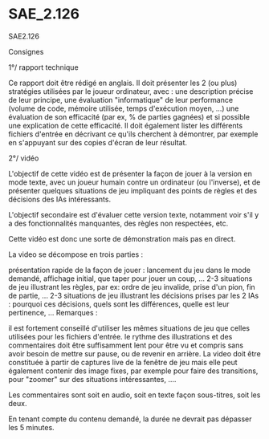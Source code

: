 # SAE_2.126
SAE2.126

Consignes

1°/ rapport technique

Ce rapport doit être rédigé en anglais.
Il doit présenter les 2 (ou plus) stratégies utilisées par le joueur ordinateur, avec :
une description précise de leur principe,
une évaluation "informatique" de leur performance (volume de code, mémoire utilisée, temps d'exécution moyen, ...)
une évaluation de son efficacité  (par ex, % de parties gagnées) et si possible une explication de cette efficacité.
Il doit également lister les différents fichiers d'entrée en décrivant ce qu'ils cherchent à démontrer, par exemple en s'appuyant sur des copies d'écran de leur résultat.
 

2°/ vidéo

L'objectif de cette vidéo est de présenter la façon de jouer à la version en mode texte, avec un joueur humain contre un ordinateur (ou l'inverse), et de présenter quelques situations de jeu impliquant des points de règles et des décisions des IAs intéressants.

L'objectif secondaire est d'évaluer cette version texte, notamment voir s'il y a des fonctionnalités manquantes, des règles non respectées, etc.

Cette vidéo est donc une sorte de démonstration mais pas en direct.

La video se décompose en trois parties :

présentation rapide de la façon de jouer : lancement du jeu dans le mode demandé, affichage initial, que taper pour jouer un coup, ...
2-3 situations de jeu illustrant les règles, par ex: ordre de jeu invalide, prise d'un pion, fin de partie,  ...
2-3 situations de jeu illustrant les décisions prises par les 2 IAs : pourquoi ces décisions, quels sont les différences, quelle est leur pertinence, ...
Remarques :

il est fortement conseillé d'utiliser les mêmes situations de jeu que celles utilisées pour les fichiers d'entrée.
le rythme des illustrations et des commentaires doit être suffisamment lent pour être vu et compris sans avoir besoin de mettre sur pause, ou de revenir en arrière.
La video doit être constituée à partir de captures live de la fenêtre de jeu mais elle peut également contenir des image fixes, par exemple pour faire des transitions, pour "zoomer" sur des situations intéressantes, ....

Les commentaires sont soit en audio, soit en texte façon sous-titres, soit les deux.

En tenant compte du contenu demandé, la durée ne devrait pas dépasser les 5 minutes.
